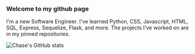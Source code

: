 ### Welcome to my github page

<!--
**cchaseT42/cchaseT42** is a ✨ _special_ ✨ repository because its `README.md` (this file) appears on your GitHub profile.

Here are some ideas to get you started:

- 🔭 I’m currently working on ...
- 🌱 I’m currently learning ...
- 👯 I’m looking to collaborate on ...
- 🤔 I’m looking for help with ...
- 💬 Ask me about ...
- 📫 How to reach me: ...
- 😄 Pronouns: ...
- ⚡ Fun fact: ...
-->

I'm a new Software Engineer. I've learned Python, CSS, Javascript, HTML, SQL, Express, Sequelize, Flask, and more. The projects I've worked on are in my pinned repositories.

![Chase's GitHub stats](https://github-readme-stats.vercel.app/api?username=cchaseT42&show_icons=true&theme=tokyonight)
